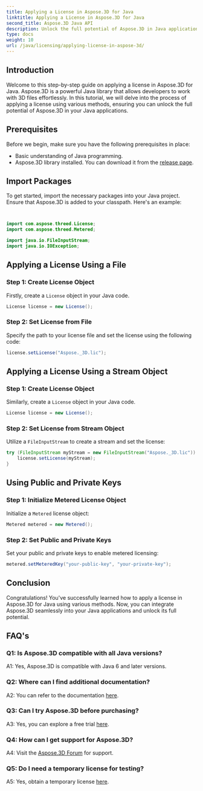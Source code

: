 ```yaml
---
title: Applying a License in Aspose.3D for Java
linktitle: Applying a License in Aspose.3D for Java
second_title: Aspose.3D Java API
description: Unlock the full potential of Aspose.3D in Java applications by following our comprehensive guide on applying licenses.
type: docs
weight: 10
url: /java/licensing/applying-license-in-aspose-3d/
---
```

## Introduction

Welcome to this step-by-step guide on applying a license in Aspose.3D for Java. Aspose.3D is a powerful Java library that allows developers to work with 3D files effortlessly. In this tutorial, we will delve into the process of applying a license using various methods, ensuring you can unlock the full potential of Aspose.3D in your Java applications.

## Prerequisites

Before we begin, make sure you have the following prerequisites in place:

- Basic understanding of Java programming.
- Aspose.3D library installed. You can download it from the [release page](https://releases.aspose.com/3d/java/).

## Import Packages

To get started, import the necessary packages into your Java project. Ensure that Aspose.3D is added to your classpath. Here's an example:

```java


import com.aspose.threed.License;
import com.aspose.threed.Metered;

import java.io.FileInputStream;
import java.io.IOException;
```

## Applying a License Using a File

### Step 1: Create License Object

Firstly, create a `License` object in your Java code.

```java
License license = new License();
```

### Step 2: Set License from File

Specify the path to your license file and set the license using the following code:

```java
license.setLicense("Aspose._3D.lic");
```

## Applying a License Using a Stream Object

### Step 1: Create License Object

Similarly, create a `License` object in your Java code.

```java
License license = new License();
```

### Step 2: Set License from Stream Object

Utilize a `FileInputStream` to create a stream and set the license:

```java
try (FileInputStream myStream = new FileInputStream("Aspose._3D.lic")) {
    license.setLicense(myStream);
}
```

## Using Public and Private Keys

### Step 1: Initialize Metered License Object

Initialize a `Metered` license object:

```java
Metered metered = new Metered();
```

### Step 2: Set Public and Private Keys

Set your public and private keys to enable metered licensing:

```java
metered.setMeteredKey("your-public-key", "your-private-key");
```

## Conclusion

Congratulations! You've successfully learned how to apply a license in Aspose.3D for Java using various methods. Now, you can integrate Aspose.3D seamlessly into your Java applications and unlock its full potential.

## FAQ's

### Q1: Is Aspose.3D compatible with all Java versions?

A1: Yes, Aspose.3D is compatible with Java 6 and later versions.

### Q2: Where can I find additional documentation?

A2: You can refer to the documentation [here](https://reference.aspose.com/3d/java/).

### Q3: Can I try Aspose.3D before purchasing?

A3: Yes, you can explore a free trial [here](https://releases.aspose.com/).

### Q4: How can I get support for Aspose.3D?

A4: Visit the [Aspose.3D Forum](https://forum.aspose.com/c/3d/18) for support.

### Q5: Do I need a temporary license for testing?

A5: Yes, obtain a temporary license [here](https://purchase.aspose.com/temporary-license/).
